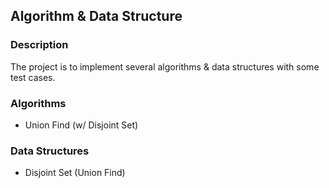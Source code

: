 ## Algorithm & Data Structure

### Description

The project is to implement several algorithms & data structures with some test cases.

### Algorithms

- Union Find (w/ Disjoint Set)

### Data Structures

- Disjoint Set (Union Find)
